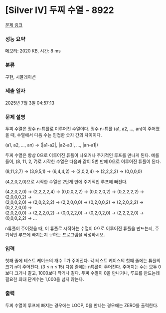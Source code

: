 # [Silver IV] 두찌 수열 - 8922 

[문제 링크](https://www.acmicpc.net/problem/8922) 

### 성능 요약

메모리: 2020 KB, 시간: 8 ms

### 분류

구현, 시뮬레이션

### 제출 일자

2025년 7월 3일 04:57:13

### 문제 설명

<p>두찌 수열은 정수 n-튜플로 이루어진 수열이다. 정수 n-튜플 (a1, a2, ..., an)이 주어졌을 때, 수열에서 다음 수는 인접한 숫자 간의 차이이다.</p>

<p>(a1, a2, ..., an) -> (|a1-a2|, |a2-a3|, ..., |an-a1|)</p>

<p>두찌 수열은 항상 0으로 이루어진 튜플이 나오거나 주기적인 루프를 만나게 된다. 예를 들어, (8, 11, 2, 7)로 시작한 수열은 다음과 같이 5번 만에 0으로 이루어진 튜플이 된다.</p>

<p>(8,11,2,7) -> (3,9,5,1) -> (6,4,4,2) -> (2,0,2,4) -> (2,2,2,2) -> (0,0,0,0)</p>

<p>(4,2,0,2,0)으로 시작한 수열은 2단계 만에 주기적인 루프에 빠진다.</p>

<p>(4,2,0,2,0) -> (2,2,2,2,4) -> (0,0,0,2,2) -> (0,0,2,0,2) -> (0,2,2,2,2) -> (2,0,0,0,2) -><br>
(2,0,0,2,0) -> (2,0,2,2,2) -> (2,2,0,0,0) -> (0,2,0,0,2) -> (2,2,0,2,2) -> (0,2,2,0,0) -><br>
(2,0,2,0,0) -> (2,2,2,0,2) -> (0,0,2,2,0) -> (0,2,0,2,0) -> (2,2,2,2,0) -> (0,0,0,2,2) -> ...</p>

<p>n튜플이 주어졌을 때, 이 튜플로 시작하는 수열이 0으로 이루어진 튜플을 만드는지, 주기적인 루프에 빠지는지 구하는 프로그램을 작성하시오.</p>

### 입력 

 <p>첫째 줄에 테스트 케이스의 개수 T가 주어진다. 각 테스트 케이스의 첫째 줄에는 튜플의 크기 n이 주어진다. (3 ≤ n ≤ 15) 다음 줄에는 n튜플이 주어진다. 주어지는 수는 모두 0보다 크거나 같고, 1000보다 작거나 같다. 두찌 수열이 0을 만나거나, 루프를 만드는데 필요한 최대 단계수는 1,000을 넘지 않는다.</p>

### 출력 

 <p>두찌 수열이 루프에 빠지는 경우에는 LOOP, 0을 만나는 경우에는 ZERO를 출력한다.</p>

